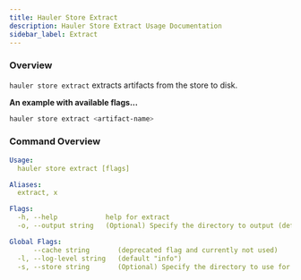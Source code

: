 ```yaml
---
title: Hauler Store Extract
description: Hauler Store Extract Usage Documentation
sidebar_label: Extract
---
```


### Overview

`hauler store extract` extracts artifacts from the store to disk.

**An example with available flags...**

```bash
hauler store extract <artifact-name>
```

### Command Overview

```yaml
Usage:
  hauler store extract [flags]

Aliases:
  extract, x

Flags:
  -h, --help            help for extract
  -o, --output string   (Optional) Specify the directory to output (defaults to current directory)

Global Flags:
      --cache string       (deprecated flag and currently not used)
  -l, --log-level string   (default "info")
  -s, --store string       (Optional) Specify the directory to use for the content store (default "store")
```
